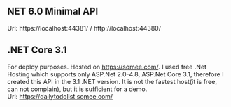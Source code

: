 ## NET 6.0 Minimal API 
Url: https://localhost:44381/ / http://localhost:44380/
 
## .NET Core 3.1
For deploy purposes. Hosted on https://somee.com/. I used free .Net Hosting which supports only ASP.Net 2.0-4.8, ASP.Net Core 3.1, therefore I created this API in the 3.1 .NET version. It is not the fastest host(it is free, can not complain), but it is sufficient for a demo.<br> 
Url: https://dailytodolist.somee.com/
